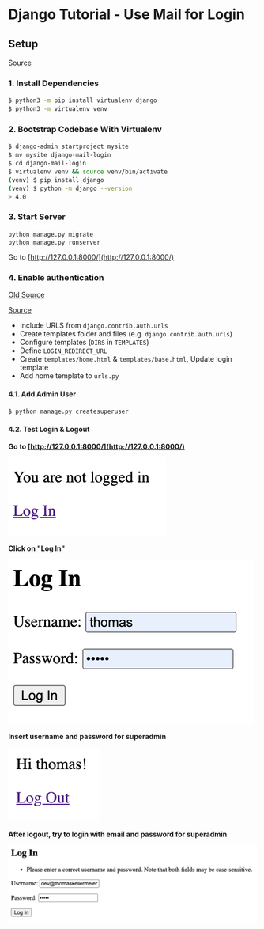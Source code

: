 # Django Tutorial - Use Mail for Login

## Setup
[Source](https://docs.djangoproject.com/en/3.2/intro/tutorial01/)

### 1. Install Dependencies
```bash
$ python3 -m pip install virtualenv django
$ python3 -m virtualenv venv
```

### 2. Bootstrap Codebase With Virtualenv
```bash
$ django-admin startproject mysite
$ mv mysite django-mail-login
$ cd django-mail-login
$ virtualenv venv && source venv/bin/activate
(venv) $ pip install django
(venv) $ python -m django --version
> 4.0
```

### 3. Start Server
```
python manage.py migrate
python manage.py runserver
```

Go to [http://127.0.0.1:8000/](http://127.0.0.1:8000/)

### 4. Enable authentication

[Old Source](https://developer.mozilla.org/en-US/docs/Learn/Server-side/Django/Authentication#enabling_authentication)

[Source](https://learndjango.com/tutorials/django-login-and-logout-tutorial)

- Include URLS from `django.contrib.auth.urls`
- Create templates folder and files (e.g. `django.contrib.auth.urls`)
- Configure templates (`DIRS` in `TEMPLATES`)
- Define `LOGIN_REDIRECT_URL`
- Create `templates/home.html` & `templates/base.html`, Update login template
- Add home template to `urls.py`


#### 4.1. Add Admin User
```
$ python manage.py createsuperuser
```

#### 4.2. Test Login & Logout

**Go to [http://127.0.0.1:8000/](http://127.0.0.1:8000/)**

![Home](medium/home-anonymous.png)

**Click on "Log In"**

![Log In](medium/login.png)

**Insert username and password for superadmin**

![Log In](medium/login-success-name.png)

**After logout, try to login with email and password for superadmin**

![Log In](medium/login-fail-mail.png)
